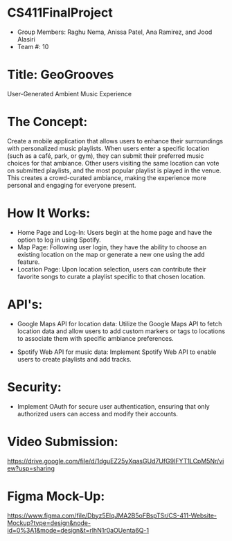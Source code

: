 # CS411FinalProject
- Group Members: Raghu Nema, Anissa Patel, Ana Ramirez, and Jood Alasiri
- Team #: 10

# Title: GeoGrooves
User-Generated Ambient Music Experience

# The Concept:
Create a mobile application that allows users to enhance their surroundings with personalized music playlists. When users enter a specific location (such as a café, park, or gym), they can submit their preferred music choices for that ambiance. Other users visiting the same location can vote on submitted playlists, and the most popular playlist is played in the venue. This creates a crowd-curated ambiance, making the experience more personal and engaging for everyone present.

# How It Works:
- Home Page and Log-In: Users begin at the home page and have the option to log in using Spotify.
- Map Page: Following user login, they have the ability to choose an existing location on the map or generate a new one using the add feature.
- Location Page: Upon location selection, users can contribute their favorite songs to curate a playlist specific to that chosen location.

# API's:
- Google Maps API for location data: Utilize the Google Maps API to fetch location data and allow users to add custom markers or tags to locations to associate them with specific ambiance preferences.

- Spotify Web API for music data: Implement Spotify Web API to enable users to create playlists and add tracks.

# Security: 
- Implement OAuth for secure user authentication, ensuring that only authorized users can access and modify their accounts.

# Video Submission: 
https://drive.google.com/file/d/1dguEZ25yXqasGUd7UfG9IFYT1LCpM5Nr/view?usp=sharing

# Figma Mock-Up: 
https://www.figma.com/file/Dbyz5ElqJMA2B5oFBspTSr/CS-411-Website-Mockup?type=design&node-id=0%3A1&mode=design&t=rlhN1r0aOUenta6Q-1
